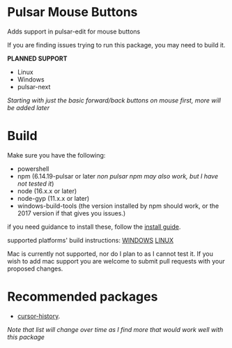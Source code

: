 # Pulsar Mouse Buttons

Adds support in pulsar-edit for mouse buttons

If you are finding issues trying to run this package, you may need to build it.

**PLANNED SUPPORT**
- Linux
- Windows
- pulsar-next

*Starting with just the basic forward/back buttons on mouse first, more will be added later*

# Build 
Make sure you have the following:
- powershell
- npm (6.14.19-pulsar or later *non pulsar npm may also work, but I have not tested it*) 
- node (16.x.x or later)
- node-gyp (11.x.x or later)
- windows-build-tools (the version installed by npm should work, or the 2017 version if that gives you issues.)

if you need guidance to install these, follow the [install guide](./docs/install.md).

supported platforms' build instructions:
[WINDOWS](./docs/windowsBuild.md)
[LINUX](./docs/linuxBuild.md)

Mac is currently not supported, nor do I plan to as I cannot test it.  If you wish to add mac support you are welcome to submit pull requests with your proposed changes.

# Recommended packages 
- [cursor-history](https://atom.io/packages/cursor-history).

*Note that list will change over time as I find more that would work well with this package*
